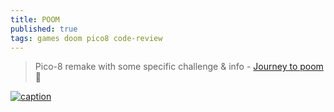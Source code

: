 ```yaml
---
title: POOM
published: true
tags: games doom pico8 code-review
---
```

> Pico-8 remake with some specific challenge & info - [Journey to poom](https://freds72.itch.io/poom/devlog/241700/journey-to-poom) 📕

[ ![caption](https://www.lexaloffle.com/media/51368/sub1_poom.gif) ](https://www.lexaloffle.com/bbs/?tid=45572)
